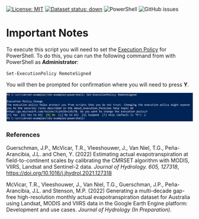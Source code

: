 [![License: MIT](https://img.shields.io/badge/License-MIT-yellow.svg)](https://opensource.org/licenses/MIT)
[![Dataset status: down](https://img.shields.io/website-up-down-green-red/http/data.tern.org.au/landscapes/aet/v2_2.svg?label=Dataset%20status)](https://data.tern.org.au/landscapes/aet/v2_2/) 
![PowerShell](https://img.shields.io/badge/-PowerShell-blue)
![GitHub issues](https://img.shields.io/github/issues/ternaustralia/cmrset-examples)

# Important Notes

To execute this script you will need to set the <a href="https://docs.microsoft.com/en-us/powershell/module/microsoft.powershell.security/set-executionpolicy?view=powershell-7.2" target="_blank">Execution Policy</a> for PowerShell.
To do this, you can run the following command from with PowerShell as **Administrator**:

```
Set-ExecutionPolicy RemoteSigned
```

You will then be prompted for confirmation where you will need to press **Y**.

![alt text](../Set_Execution_Policy.png "Set Execution Policy")



### References

Guerschman, J.P., McVicar, T.R., Vleeshouwer, J., Van Niel, T.G., Peña-Arancibia, J.L. and Chen, Y. (2022) Estimating actual evapotranspiration at field-to-continent scales by calibrating the CMRSET algorithm with MODIS, VIIRS, Landsat and Sentinel-2 data. *Journal of Hydrology. 605, 127318*, <a href="https://doi.org/10.1016/j.jhydrol.2021.127318" target="_blank">https://doi.org/10.1016/j.jhydrol.2021.127318</a>

McVicar, T.R., Vleeshouwer, J., Van Niel, T.G., Guerschman, J.P., Peña-Arancibia, J.L. and Stenson, M.P. (2022) Generating a multi-decade gap-free high-resolution monthly actual evapotranspiration dataset for Australia using Landsat, MODIS and VIIRS data in the Google Earth Engine platform: Development and use cases. *Journal of Hydrology (In Preparation)*.
